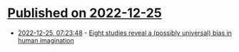 # [Published on 2022-12-25](index.md)

* [2022-12-25, 07:23:48](https://news.ycombinator.com/item?id=34125158) - [Eight studies reveal a (possibly universal) bias in human imagination](https://experimentalhistory.substack.com/p/things-could-be-better)
